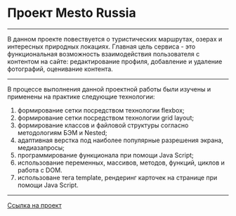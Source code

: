 # Проект Mesto Russia

----
В данном проекте повествуется о туристических маршрутах, озерах и интересных природных локациях. Главная цель сервиса - это функциональная возможность взаимодействия пользователя с контентом на сайте: редактирование профиля, добавление и удаление фотографий, оценивание контента.

----
В процессе выполнения данной проектной работы были изучены и применены на практике следующие технологии:

1. формирование сетки посредством технологии flexbox;
2. формирование сетки посредством технологии grid layout;
3. формирование классов и файловой структуры согласно методологиям БЭМ и Nested;
4. адаптивная верстка под наиболее популярные разрешения экрана, медиазапросы;
5. программирование функционала при помощи Java Script;
6. использование переменных, массивов, методов, функций, циклов и работа с DOM.
7. использоване тега template, рендеринг карточек на странице при помощи Java Script.

----
[Ссылка на проект](https://alex-andreev-webme.github.io/mesto/ "Mesto Russia")